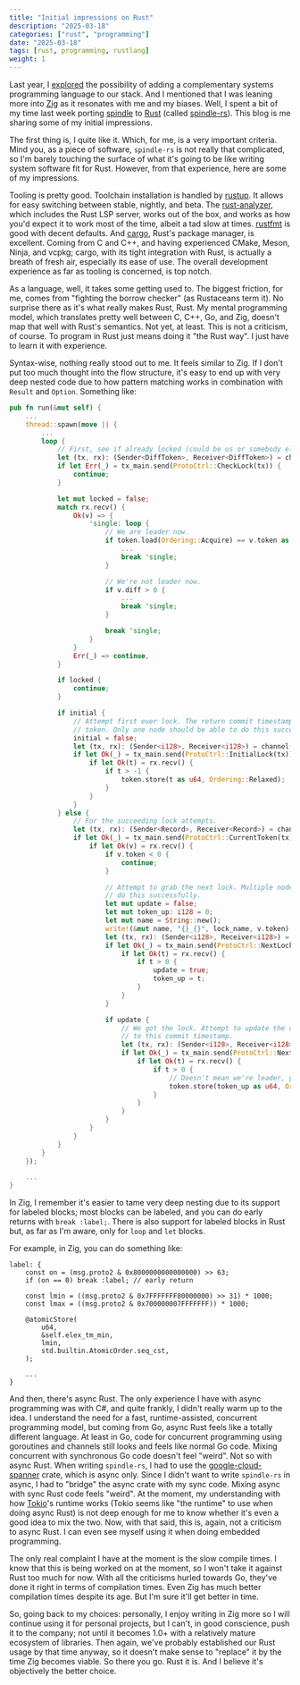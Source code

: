 ```yaml
---
title: "Initial impressions on Rust"
description: "2025-03-18"
categories: ["rust", "programming"]
date: "2025-03-18"
tags: [rust, programming, rustlang]
weight: 1
---
```


Last year, I [explored](/blog/2024-08-20-thoughts-on-newer-system-languages/) the possibility of adding a complementary systems programming language to our stack. And I mentioned that I was leaning more into [Zig](https://ziglang.org/) as it resonates with me and my biases. Well, I spent a bit of my time last week porting [spindle](https://github.com/flowerinthenight/spindle) to [Rust](https://www.rust-lang.org/) (called [spindle-rs](https://github.com/flowerinthenight/spindle-rs)). This blog is me sharing some of my initial impressions.

The first thing is, I quite like it. Which, for me, is a very important criteria. Mind you, as a piece of software, `spindle-rs` is not really that complicated, so I'm barely touching the surface of what it's going to be like writing system software fit for Rust. However, from that experience, here are some of my impressions.

Tooling is pretty good. Toolchain installation is handled by [rustup](https://github.com/rust-lang/rustup). It allows for easy switching between stable, nightly, and beta. The [rust-analyzer](https://github.com/rust-lang/rust-analyzer), which includes the Rust LSP server, works out of the box, and works as how you'd expect it to work most of the time, albeit a tad slow at times. [rustfmt](https://github.com/rust-lang/rustfmt) is good with decent defaults. And [cargo](https://github.com/rust-lang/cargo), Rust's package manager, is excellent. Coming from C and C++, and having experienced CMake, Meson, Ninja, and vcpkg; cargo, with its tight integration with Rust, is actually a breath of fresh air, especially its ease of use. The overall development experience as far as tooling is concerned, is top notch.

As a language, well, it takes some getting used to. The biggest friction, for me, comes from "fighting the borrow checker" (as Rustaceans term it). No surprise there as it's what really makes Rust, Rust. My mental programming model, which translates pretty well between C, C++, Go, and Zig, doesn't map that well with Rust's semantics. Not yet, at least. This is not a criticism, of course. To program in Rust just means doing it "the Rust way". I just have to learn it with experience.

Syntax-wise, nothing really stood out to me. It feels similar to Zig. If I don't put too much thought into the flow structure, it's easy to end up with very deep nested code due to how pattern matching works in combination with `Result` and `Option`. Something like:

```rust
pub fn run(&mut self) {
    ...
    thread::spawn(move || {
        ...
        loop {
            // First, see if already locked (could be us or somebody else).
            let (tx, rx): (Sender<DiffToken>, Receiver<DiffToken>) = channel();
            if let Err(_) = tx_main.send(ProtoCtrl::CheckLock(tx)) {
                continue;
            }

            let mut locked = false;
            match rx.recv() {
                Ok(v) => {
                    'single: loop {
                        // We are leader now.
                        if token.load(Ordering::Acquire) == v.token as u64 {
                            ...
                            break 'single;
                        }

                        // We're not leader now.
                        if v.diff > 0 {
                            ...
                            break 'single;
                        }

                        break 'single;
                    }
                }
                Err(_) => continue,
            }

            if locked {
                continue;
            }

            if initial {
                // Attempt first ever lock. The return commit timestamp will be our fencing
                // token. Only one node should be able to do this successfully.
                initial = false;
                let (tx, rx): (Sender<i128>, Receiver<i128>) = channel();
                if let Ok(_) = tx_main.send(ProtoCtrl::InitialLock(tx)) {
                    if let Ok(t) = rx.recv() {
                        if t > -1 {
                            token.store(t as u64, Ordering::Relaxed);
                        }
                    }
                }
            } else {
                // For the succeeding lock attempts.
                let (tx, rx): (Sender<Record>, Receiver<Record>) = channel();
                if let Ok(_) = tx_main.send(ProtoCtrl::CurrentToken(tx)) {
                    if let Ok(v) = rx.recv() {
                        if v.token < 0 {
                            continue;
                        }

                        // Attempt to grab the next lock. Multiple nodes could potentially
                        // do this successfully.
                        let mut update = false;
                        let mut token_up: i128 = 0;
                        let mut name = String::new();
                        write!(&mut name, "{}_{}", lock_name, v.token).unwrap();
                        let (tx, rx): (Sender<i128>, Receiver<i128>) = channel();
                        if let Ok(_) = tx_main.send(ProtoCtrl::NextLockInsert { name, tx }) {
                            if let Ok(t) = rx.recv() {
                                if t > 0 {
                                    update = true;
                                    token_up = t;
                                }
                            }
                        }

                        if update {
                            // We got the lock. Attempt to update the current token
                            // to this commit timestamp.
                            let (tx, rx): (Sender<i128>, Receiver<i128>) = channel();
                            if let Ok(_) = tx_main.send(ProtoCtrl::NextLockUpdate { token: token_up, tx }) {
                                if let Ok(t) = rx.recv() {
                                    if t > 0 {
                                        // Doesn't mean we're leader, yet.
                                        token.store(token_up as u64, Ordering::Relaxed);
                                    }
                                }
                            }
                        }
                    }
                }
            }
        }
    });

    ...
}
```

In Zig, I remember it's easier to tame very deep nesting due to its support for labeled blocks; most blocks can be labeled, and you can do early returns with `break :label;`. There is also support for labeled blocks in Rust but, as far as I'm aware, only for `loop` and `let` blocks.

For example, in Zig, you can do something like:

```zig
label: {
    const on = (msg.proto2 & 0x8000000000000000) >> 63;
    if (on == 0) break :label; // early return

    const lmin = ((msg.proto2 & 0x7FFFFFFF80000000) >> 31) * 1000;
    const lmax = ((msg.proto2 & 0x700000007FFFFFFF)) * 1000;

    @atomicStore(
        u64,
        &self.elex_tm_min,
        lmin,
        std.builtin.AtomicOrder.seq_cst,
    );

    ...
}
```

And then, there's async Rust. The only experience I have with async programming was with C#, and quite frankly, I didn't really warm up to the idea. I understand the need for a fast, runtime-assisted, concurrent programming model, but coming from Go, async Rust feels like a totally different language. At least in Go, code for concurrent programming using goroutines and channels still looks and feels like normal Go code. Mixing concurrent with synchronous Go code doesn't feel "weird". Not so with async Rust. When writing `spindle-rs`, I had to use the [google-cloud-spanner](https://crates.io/crates/google-cloud-spanner) crate, which is async only. Since I didn't want to write `spindle-rs` in async, I had to "bridge" the async crate with my sync code. Mixing async with sync Rust code feels "weird". At the moment, my understanding with how [Tokio](https://tokio.rs/)'s runtime works (Tokio seems like "the runtime" to use when doing async Rust) is not deep enough for me to know whether it's even a good idea to mix the two. Now, with that said, this is, again, not a criticism to async Rust. I can even see myself using it when doing embedded programming.

The only real complaint I have at the moment is the slow compile times. I know that this is being worked on at the moment, so I won't take it against Rust too much for now. With all the criticisms hurled towards Go, they've done it right in terms of compilation times. Even Zig has much better compilation times despite its age. But I'm sure it'll get better in time.

So, going back to my choices: personally, I enjoy writing in Zig more so I will continue using it for personal projects, but I can't, in good conscience, push it to the company; not until it becomes 1.0+ with a relatively mature ecosystem of libraries. Then again, we've probably established our Rust usage by that time anyway, so it doesn't make sense to "replace" it by the time Zig becomes viable. So there you go. Rust it is. And I believe it's objectively the better choice.

<br>
